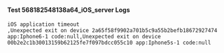 #### Test 568182548138a64_iOS_server Logs


```
iOS application timeout
,Unexpected exit on device 2a65f58f9902a701b5c9a55b2befb18672927474 app:Iphone6-1 code:null,Unexpected exit on device 00b2e2c1b30013159b62125fe7f097bdcc055c10 app:Iphone5s-1 code:null
```
